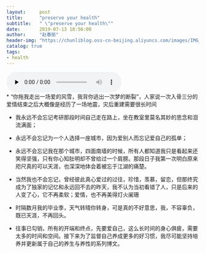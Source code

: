 ```yaml
---
layout:     post
title:      "preserve your health"
subtitle:   " \"preserve your health\""
date:       2019-07-13 18:56:00
author:     "赵春丽"
header-img: "https://chunliblog.oss-cn-beijing.aliyuncs.com/images/IMG_20190713_185738.jpg"
catalog: true
tags:
- health
---
```

  <div markdown="0">
<audio id="audio" controls="" preload="none">
      <source id="mp3" src="https://chunliblog.oss-cn-beijing.aliyuncs.com/audios/%E8%BE%B0%E5%BF%83%20-%20%E5%88%AB%E7%88%B1%E5%A4%AA%E6%BB%A1%E5%88%AB%E7%9D%A1%E5%A4%AA%E6%99%9A.mp3" >
</audio></div>
  * “你拖我走出一场爱的风雪，我背你逃出一次梦的断裂”，人家说一次入骨三分的爱情结束之后大概像是经历了一场地震，灾后重建需要很长时间
  
  * 我永远不会忘记考研那段时间自己走在路上，坐在教室里莫名其妙的思念和泪流满面；
  
  * 永远不会忘记为一个人选择一座城市，因为爱别人而忘记爱自己的孤单；
  
  * 永远不会忘记我在那个城市，四面南墙的时候，所有人都知道我只是看起来还笑得坚强，只有你心知肚明却不曾给过一个肩膀。那段日子我第一次明白原来咫尺真的可以天涯，也深深地体会着被忘于江湖的痛楚。
 
  * 当然我也不会忘记，曾经彼此真心爱过的过往，珍惜，羡慕，留恋，但那终究成为了独家的记忆和永远回不去的昨天，我不认为当初看错了人，只是后来的人变了心，它不再柔软；爱情，也不再美得灯火阑珊
  
  * 时隔数月我的毕业季，天气转晴你转身，可是真的不好意思，我，不容辜负，既已天涯，不再回头。
  
  * 往事已勾销，所有的开端和终点，先要爱自己，这么长时间的身心俱疲，需要太多的时间和空间。接下来为了监督自己养成更多的好习惯，我尽可能坚持培养并更新属于自己的养生与养性的系列博文。
  
